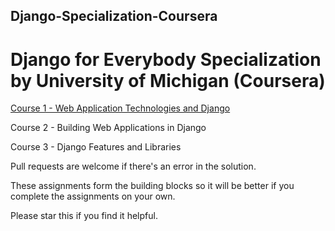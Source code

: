 ## Django-Specialization-Coursera

# Django for Everybody Specialization by University of Michigan (Coursera) 

[Course 1 - Web Application Technologies and Django](https://github.com/priya5110/Django-Specialization-Coursera/tree/main/Building%20Web%20Applications%20in%20Django)

Course 2 - Building Web Applications in Django

Course 3 - Django Features and Libraries


Pull requests are welcome if there's an error in the solution.

These assignments form the building blocks so it will be better if you complete the assignments on your own. 

Please star this if you find it helpful.
